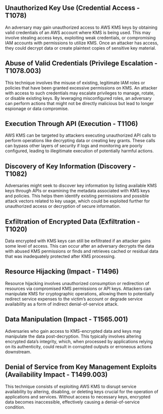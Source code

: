 ## Unauthorized Key Use (Credential Access - T1078)
An adversary may gain unauthorized access to AWS KMS keys by obtaining valid credentials of an AWS account where KMS is being used. This may involve stealing access keys, exploiting weak credentials, or compromising IAM accounts with permissions to utilize KMS. Once an attacker has access, they could decrypt data or create plaintext copies of sensitive key material.

## Abuse of Valid Credentials (Privilege Escalation - T1078.003)
This technique involves the misuse of existing, legitimate IAM roles or policies that have been granted excessive permissions on KMS. An attacker with access to such credentials may escalate privileges to manage, rotate, or disable existing keys. By leveraging misconfigured roles, an adversary can perform actions that might not be directly malicious but lead to longer espionage or data compromise.

## Execution Through API (Execution - T1106)
AWS KMS can be targeted by attackers executing unauthorized API calls to perform operations like decrypting data or creating key grants. These calls can bypass other layers of security if logs and monitoring are poorly configured, leading to illegitimate execution of potentially harmful actions.

## Discovery of Key Information (Discovery - T1082)
Adversaries might seek to discover key information by listing available KMS keys through APIs or examining the metadata associated with KMS keys and policies. This helps them identify existing permissions and possible attack vectors related to key usage, which could be exploited further for unauthorized access or decryption of secure information.

## Exfiltration of Encrypted Data (Exfiltration - T1020)
Data encrypted with KMS keys can still be exfiltrated if an attacker gains some level of access. This can occur after an adversary decrypts the data with abused KMS permissions or finds and retrieves cached or residual data that was inadequately protected after KMS processing.

## Resource Hijacking (Impact - T1496)
Resource hijacking involves unauthorized consumption or redirection of resources via compromised KMS permissions or API keys. Attackers can manipulate KMS for cryptographic operations, allowing them to potentially redirect service expenses to the victim’s account or degrade service availability as a form of indirect denial-of-service attack.

## Data Manipulation (Impact - T1565.001)
Adversaries who gain access to KMS-encrypted data and keys may manipulate the data post-decryption. This typically involves altering encrypted data’s integrity, which, when processed by applications relying on its authenticity, could result in corrupted outputs or erroneous actions downstream.

## Denial of Service from Key Management Exploits (Availability Impact - T1499.003)
This technique consists of exploiting AWS KMS to disrupt service availability by altering, disabling, or deleting keys crucial for the operation of applications and services. Without access to necessary keys, encrypted data becomes inaccessible, effectively causing a denial-of-service condition.
